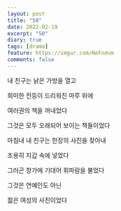 ```yaml
---
layout: post
title: "50"
date: 2022-02-19
excerpt: "50"
diary: true
tags: [drama]
feature: https://imgur.com/NeFndvm
comments: false
---
```


내 친구는 낡은 가방을 열고

희미한 전등이 드리워진 마루 위에

여러권의 책을 꺼내었다

그것은 모두 오래되어 보이는 책들이었다

마침내 내 친구는 한장의 사진을 찾아내

조용히 지갑 속에 넣었다

그러곤 창가에 기대어 휘파람을 불었다

그것은 연예인도 아닌

젊은 여성의 사진이었다
